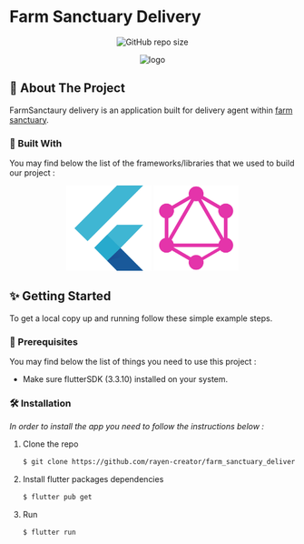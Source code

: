 # Farm Sanctuary Delivery
<div align="center">
  <img alt="GitHub repo size" src="https://img.shields.io/github/repo-size/rayen-creator/farm_sanctuary_delivery?style=plastic" >

</div>

  <p align="center">
  <img src="https://user-images.githubusercontent.com/57809239/221370824-2a33719b-9492-4bd5-aa96-f514d8f6846a.png"  alt="logo" width="40%" height="330px" />
  </p>
  
  ## 📃 About The Project
  FarmSanctaury delivery is an application built for delivery agent within  [farm sanctuary](https://github.com/rayen-creator/farm_sanctuary).
  ### 🚀 Built With
   You may find below the list of the frameworks/libraries that we used to build our project :
<br/>


  <div align="center">
  <img src="https://github.com/devicons/devicon/blob/master/icons/flutter/flutter-original.svg" alt="flutter"  width="150" height="150" />
    <a href="https://graphql.org/">
<img src="https://github.com/devicons/devicon/blob/master/icons/graphql/graphql-plain.svg" alt="graphql" width="150" height="150" />
</a>
  </div>

  
<!-- GETTING STARTED -->
## ✨ Getting Started
To get a local copy up and running follow these simple example steps.

### 🚧 Prerequisites

You may find below the list of things you need to use this project :
* Make sure flutterSDK (3.3.10) installed on your system.

### 🛠 Installation

_In order to install the app you need to follow the instructions below :_

1. Clone the repo
   ```sh
   $ git clone https://github.com/rayen-creator/farm_sanctuary_delivery
   ```
2. Install flutter packages dependencies 
   ```sh
   $ flutter pub get
   ```
   
3. Run 
   ```sh
   $ flutter run
   ```
